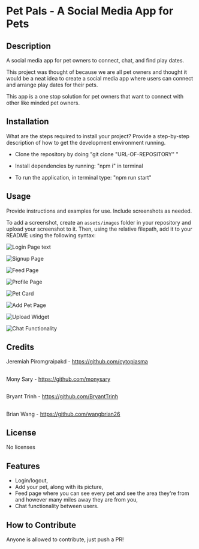 # Pet Pals - A Social Media App for Pets

## Description

A social media app for pet owners to connect, chat, and find play dates.

This project was thought of because we are all pet owners and thought it would be a neat idea to create a social media app where users can connect and arrange play dates for their pets.

This app is a one stop solution for pet owners that want to connect with other like minded pet owners.

## Installation

What are the steps required to install your project? Provide a step-by-step description of how to get the development environment running.

- Clone the repository by doing "git clone "URL-OF-REPOSITORY" "

- Install dependencies by running: "npm i" in terminal

- To run the application, in terminal type: "npm run start"

## Usage

Provide instructions and examples for use. Include screenshots as needed.

To add a screenshot, create an `assets/images` folder in your repository and upload your screenshot to it. Then, using the relative filepath, add it to your README using the following syntax:

![Login Page text](/assets/images/login-page.png)

![Signup Page](/assets/images/signup.png)

![Feed Page](/assets/images/feed.png)

![Profile Page](/assets/images/profile.png)

![Pet Card](/assets/images/petcard.png)

![Add Pet Page](/assets/images/addpet.png)

![Upload Widget](/assets/images/uploadwidget.png)

![Chat Functionality](/assets/images/chatbox.png)


## Credits

Jeremiah Piromgraipakd - https://github.com/cytoplasma
##
Mony Sary - https://github.com/monysary
##
Bryant Trinh - https://github.com/BryantTrinh
##
Brian Wang - https://github.com/wangbrian26

## License

No licenses


## Features

- Login/logout,
- Add your pet, along with its picture,
- Feed page where you can see every pet and see the area they're from and however many miles away they are from you,
- Chat functionality between users.

## How to Contribute

Anyone is allowed to contribute, just push a PR!
